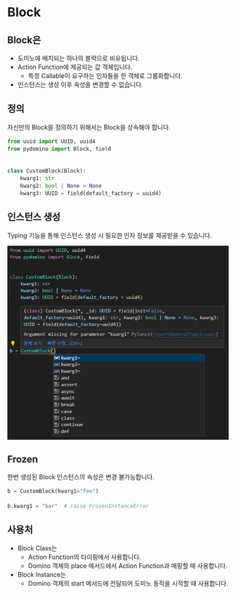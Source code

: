 # Block


## Block은

* 도미노에 배치되는 하나의 블럭으로 비유됩니다.
* Action Function에 제공되는 값 객체입니다.
    * 특정 Callable이 요구하는 인자들을 한 객체로 그룹화합니다.
* 인스턴스는 생성 이후 속성을 변경할 수 없습니다.


## 정의

자신만의 Block을 정의하기 위해서는 Block을 상속해야 합니다.

```python
from uuid import UUID, uuid4
from pydomino import Block, field


class CustomBlock(Block):
    kwarg1: str
    kwarg2: bool | None = None
    kwarg3: UUID = field(default_factory = uuid4)
```


## 인스턴스 생성

Typing 기능을 통해 인스턴스 생성 시 필요한 인자 정보를 제공받을 수 있습니다.

![block typing](../_assets/block_typing.png)


## Frozen

한번 생성된 Block 인스턴스의 속성은 변경 불가능합니다.

```python
b = CustomBlock(kwarg1="foo")

b.kwarg1 = "bar"  # raise FrozenInstanceError
```


## 사용처

* Block Class는
    * Action Function의 타이핑에서 사용합니다.
    * Domino 객체의 place 메서드에서 Action Function과 매핑할 때 사용합니다.
* Block Instance는
    * Domino 객체의 start 메서드에 전달되어 도미노 동작을 시작할 때 사용합니다.

